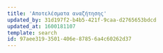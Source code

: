 ```yaml
---
title: 'Αποτελέσματα αναζήτησης'
updated_by: 31d197f2-b4b5-421f-9caa-d2765653bdcd
updated_at: 1600181107
template: search
id: 97aee319-3501-406e-8785-6a4c60262d37
---
```

